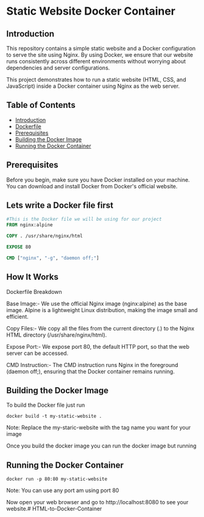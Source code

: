 # Static Website Docker Container

## Introduction
This repository contains a simple static website and a Docker configuration to serve the site using Nginx. By using Docker, we ensure that our website runs consistently across different environments without worrying about dependencies and server configurations.

This project demonstrates how to run a static website (HTML, CSS, and JavaScript) inside a Docker container using Nginx as the web server.

## Table of Contents
* [Introduction](#introduction)
* [Dockerfile](#dockerfile)
* [Prerequisites](#prerequisites)
* [Building the Docker Image](#building-the-docker-image)
* [Running the Docker Container](#running-the-docker-container)   


## Prerequisites

Before you begin, make sure you have Docker installed on your machine. You can download and install Docker from Docker's official website.  

## Lets write a Docker file first 

```dockerfile
#This is the Docker file we will be using for our project 
FROM nginx:alpine

COPY . /usr/share/nginx/html

EXPOSE 80

CMD ["nginx", "-g", "daemon off;"] 
```

## How It Works

Dockerfile Breakdown

Base Image:- We use the official Nginx image (nginx:alpine) as the base image. Alpine is a lightweight Linux distribution, making the image small and efficient.

Copy Files:- We copy all the files from the current directory (.) to the Nginx HTML directory (/usr/share/nginx/html).

Expose Port:- We expose port 80, the default HTTP port, so that the web server can be accessed.

CMD Instruction:- The CMD instruction runs Nginx in the foreground (daemon off;), ensuring that the Docker container remains running.

## Building the Docker Image
 
 To build the Docker file just run 

```
docker build -t my-static-website .
```
Note: Replace the my-staric-website with the tag name you want for your image

Once you build the docker image you can run the docker image but running 

 ## Running the Docker Container

 ```
 docker run -p 80:80 my-static-website
```
Note: You can use any port am using port 80
 
Now open your web browser and go to http://localhost:8080 to see your website.#   H T M L - t o - D o c k e r - C o n t a i n e r  
 